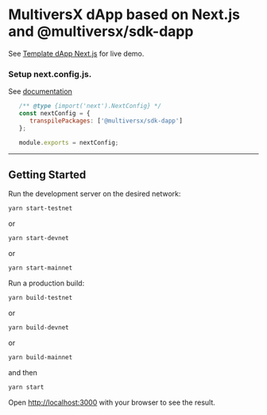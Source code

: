# **MultiversX dApp based on Next.js and @multiversx/sdk-dapp**

See [Template dApp Next.js](https://template-dapp-nextjs.multiversx.com/) for live demo.

### Setup next.config.js.

See [documentation](https://nextjs.org/docs/pages/api-reference/next-config-js/transpilePackages)

```js
   /** @type {import('next').NextConfig} */
   const nextConfig = {
      transpilePackages: ['@multiversx/sdk-dapp']
   };

   module.exports = nextConfig;
```

---

## Getting Started

Run the development server on the desired network:

```bash
yarn start-testnet
```

or

```bash
yarn start-devnet
```

or

```bash
yarn start-mainnet
```

Run a production build:

```bash
yarn build-testnet
```

or

```bash
yarn build-devnet
```

or

```bash
yarn build-mainnet
```

and then

```bash
yarn start
```

Open [http://localhost:3000](http://localhost:3000) with your browser to see the result.
